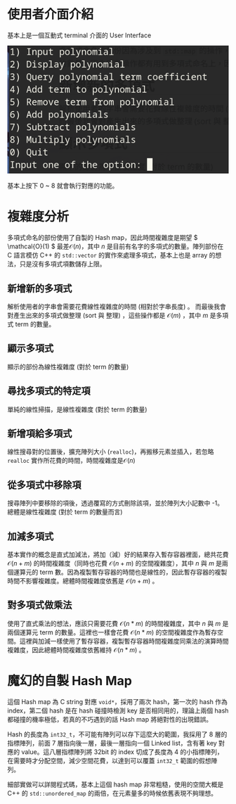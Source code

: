 # 使用者介面介紹

基本上是一個互動式 terminal 介面的 User Interface

![image-20211031001419465](./ui-screenshot.png)

基本上按下 0 ~ 8 就會執行對應的功能。

# 複雜度分析
多項式命名的部份使用了自製的 Hash map，因此時間複雜度是期望 $ \mathcal{O}(1) $ 最差$\mathcal{O}(n)$，其中 $n$ 是目前有名字的多項式的數量。陣列部份在 C 語言模仿 C++ 的 `std::vector` 的實作來處理多項式，基本上也是 array 的想法，只是沒有多項式項數儲存上限。
## 新增新的多項式
解析使用者的字串會需要花費線性複雜度的時間 (相對於字串長度) 。
而最後我會對產生出來的多項式做整理 (sort 與 整理) ，這些操作都是 $\mathcal{O}(m)$ ，其中 $m$ 是多項式 term 的數量。

## 顯示多項式
顯示的部份為線性複雜度 (對於 term 的數量)
## 尋找多項式的特定項
單純的線性掃描，是線性複雜度 (對於 term 的數量)
## 新增項給多項式
線性搜尋對的位置後，擴充陣列大小 (`realloc`)，再搬移元素並插入，若忽略 `realloc` 實作所花費的時間，時間複雜度是$\mathcal{O}(n)$
## 從多項式中移除項
搜尋陣列中要移除的項後，透過覆寫的方式刪除該項，並於陣列大小記數中 -1。總體是線性複雜度 (對於 term 的數量而言)

## 加減多項式
基本實作的概念是直式加減法，將加（減）好的結果存入暫存容器裡面，總共花費 $\mathcal{O}(n+m)$ 的時間複雜度（同時也花費 $\mathcal{O}(n+m)$ 的空間複雜度），其中 $n$ 與 $m$ 是兩個運算元的 term 數。因為複製暫存容器的時間也是線性的，因此暫存容器的複製時間不影響複雜度。總體時間複雜度依舊是 $\mathcal{O}(n+m)$ 。
## 對多項式做乘法
使用了直式乘法的想法，應該只需要花費 $\mathcal{O}(n*m)$ 的時間複雜度，其中 $n$ 與 $m$ 是兩個運算元 term 的數量。這裡也一樣會花費 $\mathcal{O}(n*m)$ 的空間複雜度作為暫存空間。這裡與加減一樣使用了暫存容器，複製暫存容器時間複雜度同乘法的演算時間複雜度，因此總體時間複雜度依舊維持 $\mathcal{O}(n*m)$ 。



# 魔幻的自製 Hash Map

這個 Hash map 為 C string 對應 `void*`，採用了兩次 hash，第一次的 hash 作為 index，第二個 hash 是在 hash 碰撞時檢測 key 是否相同用的，理論上兩個 hash 都碰撞的機率極低，若真的不巧遇到的話 Hash map 將絕對性的出現錯誤。

Hash 的長度為 `int32_t`，不可能有陣列可以存下這麼大的範圍，我採用了 8 層的指標陣列，前面 7 層指向後一層，最後一層指向一個 Linked list，含有著 key 對應的 value。這八層指標陣列將 32bit 的 index 切成了長度為 4 的小指標陣列，在需要時才分配空間，減少空間花費，以達到可以覆蓋 `int32_t` 範圍的假想陣列。

細部實做可以詳閱程式碼，基本上這個 hash map 非常粗糙，使用的空間大概是 C++ 的 `std::unordered_map` 的兩倍，在元素量多的時候依舊表現不夠理想。
